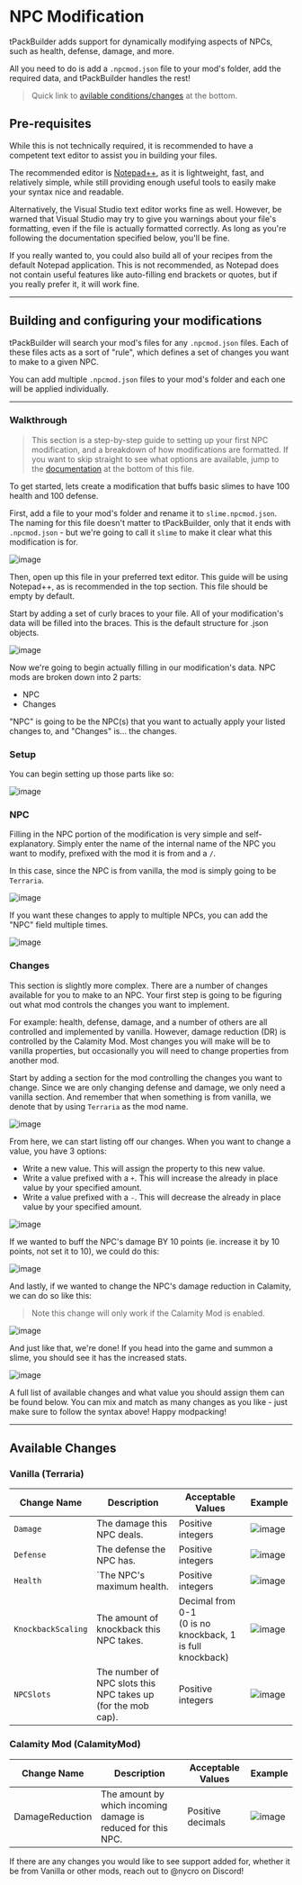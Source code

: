 # NPC Modification

tPackBuilder adds support for dynamically modifying aspects of NPCs, such as health, defense, damage, and more.

All you need to do is add a `.npcmod.json` file to your mod's folder, add the required data, and tPackBuilder handles the rest!

> Quick link to [avilable conditions/changes](https://github.com/bereft-souls/bereft-souls/blob/master/src/PackBuilder/docs/NPCs.md#available-changes) at the bottom.

## Pre-requisites

While this is not technically required, it is recommended to have a competent text editor to assist you in building your files.

The recommended editor is [Notepad++](https://notepad-plus-plus.org/), as it is lightweight, fast, and relatively simple, while still providing enough useful tools to easily make your syntax nice and readable.

Alternatively, the Visual Studio text editor works fine as well. However, be warned that Visual Studio may try to give you warnings about your file's formatting, even if the file is actually formatted correctly. As long as you're following the documentation specified below, you'll be fine.

If you really wanted to, you could also build all of your recipes from the default Notepad application. This is not recommended, as Notepad does not contain useful features like auto-filling end brackets or quotes, but if you really prefer it, it will work fine.

***

## Building and configuring your modifications
tPackBuilder will search your mod's files for any `.npcmod.json` files. Each of these files acts as a sort of "rule", which defines a set of changes you want to make to a given NPC.

You can add multiple `.npcmod.json` files to your mod's folder and each one will be applied individually.

***

### Walkthrough
> This section is a step-by-step guide to setting up your first NPC modification, and a breakdown of how modifications are formatted. If you want to skip straight to see what options are available, jump to the [documentation](https://github.com/bereft-souls/bereft-souls/blob/master/src/PackBuilder/docs/NPCs.md#available-changes) at the bottom of this file.

To get started, lets create a modification that buffs basic slimes to have 100 health and 100 defense.

First, add a file to your mod's folder and rename it to `slime.npcmod.json`. The naming for this file doesn't matter to tPackBuilder, only that it ends with `.npcmod.json` - but we're going to call it `slime` to make it clear what this modification is for.

![image](https://github.com/user-attachments/assets/d73bb3db-6f70-4820-8d01-c49feab2258c)

Then, open up this file in your preferred text editor. This guide will be using Notepad++, as is recommended in the top section. This file should be empty by default.

Start by adding a set of curly braces to your file. All of your modification's data will be filled into the braces. This is the default structure for .json objects.

![image](https://github.com/user-attachments/assets/d6662f90-45b6-480c-8f3a-e84878212021)

Now we're going to begin actually filling in our modification's data. NPC mods are broken down into 2 parts:
- NPC
- Changes

"NPC" is going to be the NPC(s) that you want to actually apply your listed changes to, and "Changes" is... the changes.

### Setup

You can begin setting up those parts like so:

![image](https://github.com/user-attachments/assets/2a9119ce-75b7-4e97-b21a-c08a09c06564)

### NPC

Filling in the NPC portion of the modification is very simple and self-explanatory. Simply enter the name of the internal name of the NPC you want to modify, prefixed with the mod it is from and a `/`.

In this case, since the NPC is from vanilla, the mod is simply going to be `Terraria`.

![image](https://github.com/user-attachments/assets/8e8206cd-431e-4e09-aab6-1a2da5966773)

If you want these changes to apply to multiple NPCs, you can add the "NPC" field multiple times.

![image](https://github.com/user-attachments/assets/d2bdb308-a99a-4dec-93d2-468b8cf96af6)

### Changes

This section is slightly more complex. There are a number of changes available for you to make to an NPC. Your first step is going to be figuring out what mod controls the changes you want to implement.

For example: health, defense, damage, and a number of others are all controlled and implemented by vanilla. However, damage reduction (DR) is controlled by the Calamity Mod. Most changes you will make will be to vanilla properties, but occasionally you will need to change properties from another mod.

Start by adding a section for the mod controlling the changes you want to change. Since we are only changing defense and damage, we only need a vanilla section. And remember that when something is from vanilla, we denote that by using `Terraria` as the mod name.

![image](https://github.com/user-attachments/assets/f3dc6850-c653-4537-8551-0eff1aa6954f)

From here, we can start listing off our changes. When you want to change a value, you have 3 options:
- Write a new value. This will assign the property to this new value.
- Write a value prefixed with a `+`. This will increase the already in place value by your specified amount.
- Write a value prefixed with a `-`. This will decrease the already in place value by your specified amount.

![image](https://github.com/user-attachments/assets/952a26ff-6b8d-409e-8893-205938dcf234)

If we wanted to buff the NPC's damage BY 10 points (ie. increase it by 10 points, not set it to 10), we could do this:

![image](https://github.com/user-attachments/assets/a5ed443c-44e2-4cbd-96f8-85829b1a653d)

And lastly, if we wanted to change the NPC's damage reduction in Calamity, we can do so like this:
> Note this change will only work if the Calamity Mod is enabled.

![image](https://github.com/user-attachments/assets/54ee2e58-fce8-4df5-bf0b-6bb460f41b43)

And just like that, we're done! If you head into the game and summon a slime, you should see it has the increased stats.

![image](https://github.com/user-attachments/assets/2965b896-5c08-4930-bb5e-f355861c8a92)

A full list of available changes and what value you should assign them can be found below. You can mix and match as many changes as you like - just make sure to follow the syntax above! Happy modpacking!

***

## Available Changes

### Vanilla (Terraria)
| Change Name | Description | Acceptable Values | Example |
| ----------- | ----------- | ----------------- | ------- |
| `Damage` | The damage this NPC deals. | Positive integers | ![image](https://github.com/user-attachments/assets/6d255d2c-e6a9-4a6c-b1f7-3bb5fa74b4b4) |
| `Defense` | The defense the NPC has. | Positive integers | ![image](https://github.com/user-attachments/assets/2571f6df-e3ab-4ae3-82cb-2e5ea398d0eb) |
| `Health` | `The NPC's maximum health. | Positive integers | ![image](https://github.com/user-attachments/assets/aea09a00-1188-431a-ac9b-94c2519530e9) |
| `KnockbackScaling` | The amount of knockback this NPC takes. | Decimal from 0-1<br/>(0 is no knockback, 1 is full knockback) | ![image](https://github.com/user-attachments/assets/74821aed-a80e-4f2c-af57-81a8229955e1) |
| `NPCSlots` | The number of NPC slots this NPC takes up (for the mob cap). | Positive integers | ![image](https://github.com/user-attachments/assets/2bce356c-8235-429e-8f07-10dd661b43dd) |

### Calamity Mod (CalamityMod)
| Change Name | Description | Acceptable Values | Example |
| ----------- | ----------- | ----------------- | ------- |
| DamageReduction | The amount by which incoming damage is reduced for this NPC. | Positive decimals | ![image](https://github.com/user-attachments/assets/5d7e803c-3a44-4e9f-aaf4-75560cc1babe) |

If there are any changes you would like to see support added for, whether it be from Vanilla or other mods, reach out to @nycro on Discord!
